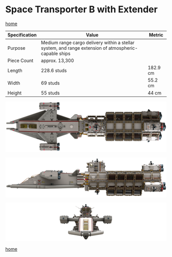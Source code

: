 # Space Transporter B with Extender

[home](../README.md)

| Specification | Value | Metric |
|---------------|-------|--------|
| Purpose | Medium range cargo delivery within a stellar system, and range extension of atmospheric-capable ships ||
| Piece Count | approx. 13,300 ||
| Length | 228.6 studs | 182.9 cm |
| Width | 69 studs | 55.2 cm |
| Height | 55 studs | 44 cm |

![](space-transporter-b-with-extender-top.png)

![](space-transporter-b-with-extender-side.png)

![](space-transporter-b-with-extender-front.png)

[home](../README.md)